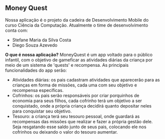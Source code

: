 ## **Money Quest**
Nossa aplicação é o projeto da cadeira de Desenvolvimento Mobile do curso Ciência da Computação. Atualmente o time de desenvolvimento conta com:

 - Stefane Maria da Silva Costa
 - Diego Souza Azevedo

**O que é nossa aplicação?**
MoneyQuest é um app voltado para o público infantil, com o objetivo de gameficar as atividades diárias da criança por meio de um sistema de 'quests' e recompensa.
As principais funcionalidades do app serão:

 - Atividades diárias: os pais cadastram atividades que aparecerão para as crianças em forma de missões, cada uma com seu objetivo e recompensa específicas.
 - Cofrinhos: os pais serão responsáveis por criar porquinhos de economia para seus filhos, cada cofrinho terá um objetivo a ser conquistado, onde a própria criança decidirá quanto depositar neles para conquistar seu objetivo.
 - Tesouro: a criança terá seu tesouro pessoal, onde guardará as recompensas das missões que realizar e fazer a própria gestão dele. Seja resgatando esse saldo junto de seus pais, colocando ele nos cofrinhos ou deixando o valor do tesouro aumentar. 
